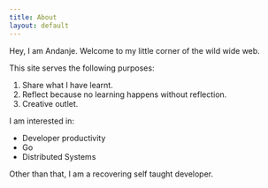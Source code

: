 ```yaml
---
title: About
layout: default
---
```


Hey, I am Andanje. Welcome to my little corner of the wild wide web.

This site serves the following purposes:

1. Share what I have learnt.
2. Reflect because no learning happens without reflection.
3. Creative outlet.

I am interested in:

- Developer productivity
- Go
- Distributed Systems

Other than that, I am a recovering self taught developer.
